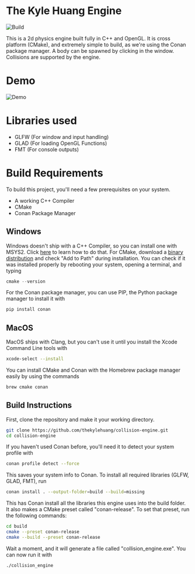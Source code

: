 # The Kyle Huang Engine
![Build](https://img.shields.io/github/actions/workflow/status/thekylehuang/collision-engine/cmake-multi-platform.yml)

This is a 2d physics engine built fully in C++ and OpenGL. It is cross platform (CMake), and extremely simple to build, as we're using the Conan package manager. A body can be spawned by clicking in the window. Collisions are supported by the engine.
# Demo
![Demo](assets/demo.gif)
# Libraries used
- GLFW (For window and input handling)
- GLAD (For loading OpenGL Functions)
- FMT (For console outputs)
# Build Requirements
To build this project, you'll need a few prerequisites on your system.
- A working C++ Compiler
- CMake
- Conan Package Manager
## Windows
Windows doesn't ship with a C++ Compiler, so you can install one with MSYS2. Click [here](https://code.visualstudio.com/docs/cpp/config-mingw#_prerequisites) to learn how to do that. For CMake, download a [binary distribution](https://cmake.org/download/) and check "Add to Path" during installation. You can check if it was installed properly by rebooting your system, opening a terminal, and typing
```powershell
cmake --version
```
For the Conan package manager, you can use PIP, the Python package manager to install it with
```powershell
pip install conan
```
## MacOS
MacOS ships with Clang, but you can't use it until you install the Xcode Command Line tools with
```zsh
xcode-select --install
```
You can install CMake and Conan with the Homebrew package manager easily by using the commands
```zsh
brew cmake conan
```
## Build Instructions
First, clone the repository and make it your working directory.
```bash
git clone https://github.com/thekylehuang/collision-engine.git
cd collision-engine
```
If you haven't used Conan before, you'll need it to detect your system profile with
```bash
conan profile detect --force
```
This saves your system info to Conan. To install all required libraries (GLFW, GLAD, FMT), run
```bash
conan install . --output-folder=build --build=missing
```
This has Conan install all the libraries this engine uses into the build folder. It also makes a CMake preset called "conan-release". To set that preset, run the following commands:
```bash
cd build
cmake --preset conan-release
cmake --build --preset conan-release
```
Wait a moment, and it will generate a file called "collision_engine.exe". You can now run it with
```bash
./collision_engine
```
